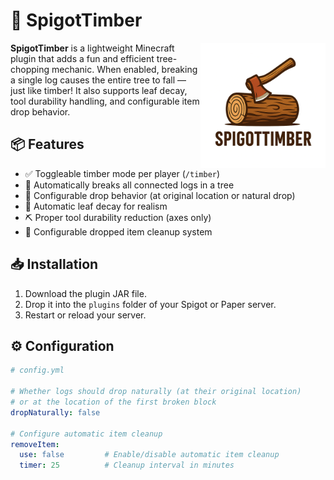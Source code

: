 # 🌲 SpigotTimber

<img src="logo.png" width="200" align="right" alt="SpigotTimber Logo">

**SpigotTimber** is a lightweight Minecraft plugin that adds a fun and efficient tree-chopping mechanic. When enabled, breaking a single log causes the entire tree to fall — just like timber! It also supports leaf decay, tool durability handling, and configurable item drop behavior.

## 📦 Features

- ✅ Toggleable timber mode per player (`/timber`)
- 🌳 Automatically breaks all connected logs in a tree
- 💨 Configurable drop behavior (at original location or natural drop)
- 🍃 Automatic leaf decay for realism
- ⛏ Proper tool durability reduction (axes only)
- 🧹 Configurable dropped item cleanup system

## 📥 Installation

1. Download the plugin JAR file.
2. Drop it into the `plugins` folder of your Spigot or Paper server.
3. Restart or reload your server.

## ⚙️ Configuration

```yaml
# config.yml

# Whether logs should drop naturally (at their original location)
# or at the location of the first broken block
dropNaturally: false

# Configure automatic item cleanup
removeItem:
  use: false         # Enable/disable automatic item cleanup
  timer: 25          # Cleanup interval in minutes
```